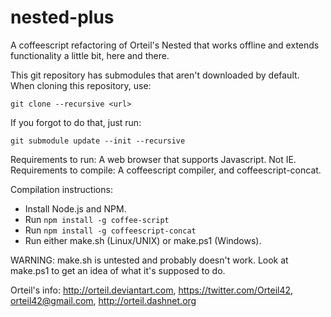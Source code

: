 # nested-plus

A coffeescript refactoring of Orteil's Nested that works offline and extends functionality a little bit, here and there.

This git repository has submodules that aren't downloaded by default. When cloning this repository, use:

    git clone --recursive <url>

If you forgot to do that, just run:

    git submodule update --init --recursive

Requirements to run: A web browser that supports Javascript. Not IE.
Requirements to compile: A coffeescript compiler, and coffeescript-concat.

Compilation instructions:
- Install Node.js and NPM.
- Run `npm install -g coffee-script`
- Run `npm install -g coffeescript-concat`
- Run either make.sh (Linux/UNIX) or make.ps1 (Windows).

WARNING: make.sh is untested and probably doesn't work. Look at make.ps1 to get an idea of what it's supposed to do.

Orteil's info: http://orteil.deviantart.com, https://twitter.com/Orteil42, orteil42@gmail.com, http://orteil.dashnet.org
